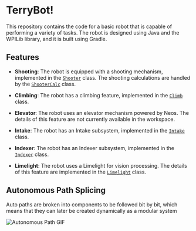 # TerryBot!

This repository contains the code for a basic robot that is capable of performing a variety of tasks. The robot is designed using Java and the WPILib library, and it is built using Gradle.

## Features

- **Shooting**: The robot is equipped with a shooting mechanism, implemented in the [`Shooter`](src/main/java/frc/robot/subsystems/shooter/Shooter.java) class. The shooting calculations are handled by the [`ShooterCalc`](src/main/java/frc/robot/commands/ShooterCalc.java) class.

- **Climbing**: The robot has a climbing feature, implemented in the [`Climb`](src/main/java/frc/robot/subsystems/Climb.java) class.

- **Elevator**: The robot uses an elevator mechanism powered by Neos. The details of this feature are not currently available in the workspace.

- **Intake**: The robot has an Intake subsystem, implemented in the [`Intake`](src/main/java/frc/robot/subsystems/Intake.java) class.

- **Indexer**: The robot has an Indexer subsystem, implemented in the [`Indexer`](src/main/java/frc/robot/subsystems/Indexer.java) class.

- **Limelight**: The robot uses a Limelight for vision processing. The details of this feature are implemented in the [`Limelight`](src/main/java/frc/robot/subsystems/Limelight.java) class.

## Autonomous Path Splicing
 
Auto paths are broken into components to be followed bit by bit, which means that they can later be created dynamically as a modular system 

![Autonomous Path GIF](path/to/gif)